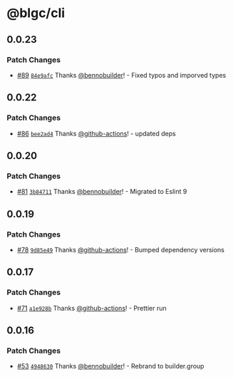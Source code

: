 # @blgc/cli

## 0.0.23

### Patch Changes

- [#89](https://github.com/builder-group/community/pull/89) [`84e9afc`](https://github.com/builder-group/community/commit/84e9afc88d030ee06c65d8bfc710375e9da7017c) Thanks [@bennobuilder](https://github.com/bennobuilder)! - Fixed typos and imporved types

## 0.0.22

### Patch Changes

- [#86](https://github.com/builder-group/community/pull/86) [`bee2ad4`](https://github.com/builder-group/community/commit/bee2ad467764493fd8737e8c46bc54d2af1f2cda) Thanks [@github-actions](https://github.com/apps/github-actions)! - updated deps

## 0.0.20

### Patch Changes

- [#81](https://github.com/builder-group/community/pull/81) [`3b84711`](https://github.com/builder-group/community/commit/3b847116033f6c6d0478cefa109d5f1c26312ed5) Thanks [@bennobuilder](https://github.com/bennobuilder)! - Migrated to Eslint 9

## 0.0.19

### Patch Changes

- [#78](https://github.com/builder-group/community/pull/78) [`9d85e49`](https://github.com/builder-group/community/commit/9d85e497aac194ad5773f644b374967a45260088) Thanks [@github-actions](https://github.com/apps/github-actions)! - Bumped dependency versions

## 0.0.17

### Patch Changes

- [#71](https://github.com/builder-group/community/pull/71) [`a1e928b`](https://github.com/builder-group/community/commit/a1e928b30a13d0d974e862e8f27e97bf6047e854) Thanks [@github-actions](https://github.com/apps/github-actions)! - Prettier run

## 0.0.16

### Patch Changes

- [#53](https://github.com/builder-group/community/pull/53) [`4948630`](https://github.com/builder-group/community/commit/49486304d29e85d9c1f065e0e71bf786e67a23af) Thanks [@bennobuilder](https://github.com/bennobuilder)! - Rebrand to builder.group
